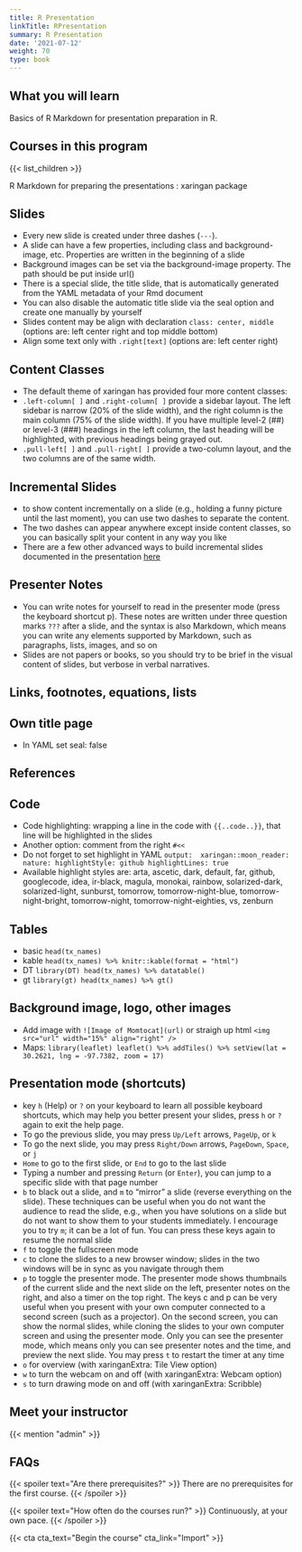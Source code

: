 ```yaml
---
title: R Presentation
linkTitle: RPresentation
summary: R Presentation
date: '2021-07-12'
weight: 70
type: book
---
```



## What you will learn

Basics of R Markdown for presentation preparation in R. 

## Courses in this program

{{< list_children >}}

R Markdown for preparing the presentations : xaringan package

## Slides

- Every new slide is created under three dashes (`---`). 
- A slide can have a few properties, including class and background-image, etc. Properties are written in the beginning of a slide
- Background images can be set via the background-image property. The path should be put inside url()
- There is a special slide, the title slide, that is automatically generated from the YAML metadata of your Rmd document
- You can also disable the automatic title slide via the seal option and create one manually by yourself
- Slides content may be align with declaration `class: center, middle` (options are: left center right and top middle bottom)
- Align some text only with `.right[text]` (options are: left center right)


## Content Classes

- The default theme of xaringan has provided four more content classes:
- `.left-column[ ]` and `.right-column[ ]` provide a sidebar layout. The left sidebar is narrow (20% of the slide width), and the right column is the main column (75% of the slide width). If you have multiple level-2 (##) or level-3 (###) headings in the left column, the last heading will be highlighted, with previous headings being grayed out.
- `.pull-left[ ]` and `.pull-right[ ]` provide a two-column layout, and the two columns are of the same width.

## Incremental Slides

- to show content incrementally on a slide (e.g., holding a funny picture until the last moment), you can use two dashes to separate the content.
- The two dashes can appear anywhere except inside content classes, so you can basically split your content in any way you like
- There are a few other advanced ways to build incremental slides documented in the presentation [here](https://slides.yihui.name/xaringan/incremental.html)


## Presenter Notes

- You can write notes for yourself to read in the presenter mode (press the keyboard shortcut p). These notes are written under three question marks `???` after a slide, and the syntax is also Markdown, which means you can write any elements supported by Markdown, such as paragraphs, lists, images, and so on
- Slides are not papers or books, so you should try to be brief in the visual content of slides, but verbose in verbal narratives.


## Links, footnotes, equations, lists


## Own title page

- In YAML set seal: false

## References


## Code

-  Code highlighting:  wrapping a line in the code with ``{{..code..}}``, that line will be highlighted in the slides
-  Another option: comment from the right `#<<` 
-  Do not forget to set highlight in YAML
  `output: 
  xaringan::moon_reader:
    nature:
      highlightStyle: github
      highlightLines: true`
-  Available highlight styles are: arta, ascetic, dark, default, far, github, googlecode, idea, ir-black, magula, monokai, rainbow, solarized-dark, solarized-light, sunburst, tomorrow, tomorrow-night-blue, tomorrow-night-bright, tomorrow-night, tomorrow-night-eighties, vs, zenburn

## Tables
  - basic `head(tx_names)`
  - kable `head(tx_names) %>% knitr::kable(format = "html") `
  - DT    `library(DT) head(tx_names) %>% datatable()`
  - gt    `library(gt) head(tx_names) %>% gt()`
      
## Background image, logo, other images
-  Add image with `![Image of Momtocat](url)` or straigh up html `<img src="url" width="15%" align="right" />`
-  Maps: `library(leaflet) leaflet() %>% addTiles() %>% setView(lat = 30.2621, lng = -97.7382, zoom = 17)` 

## Presentation mode (shortcuts)

-  key `h` (Help) or `?` on your keyboard to learn all possible keyboard shortcuts, which may help you better present your slides, press `h` or `?` again to exit the help page.
-  To go the previous slide, you may press `Up/Left` arrows, `PageUp`, or `k`
-  To go the next slide, you may press `Right/Down` arrows, `PageDown`, `Space`, or `j`
-  `Home` to go to the first slide, or `End` to go to the last slide
-  Typing a number and pressing `Return` (or `Enter`), you can jump to a specific slide with that page number
-  `b` to black out a slide, and `m` to “mirror” a slide (reverse everything on the slide). These techniques can be useful when you do not want the audience to read the slide, e.g., when you have solutions on a slide but do not want to show them to your students immediately. I encourage you to try `m`; it can be a lot of fun. You can press these keys again to resume the normal slide
-  `f` to toggle the fullscreen mode
-  `c` to clone the slides to a new browser window; slides in the two windows will be in sync as you navigate through them
-  `p` to toggle the presenter mode. The presenter mode shows thumbnails of the current slide and the next slide on the left, presenter notes on the right, and also a timer on the top right. The keys c and p can be very useful when you present with your own computer connected to a second screen (such as a projector). On the second screen, you can show the normal slides, while cloning the slides to your own computer screen and using the presenter mode. Only you can see the presenter mode, which means only you can see presenter notes and the time, and preview the next slide. You may press `t` to restart the timer at any time
-  `o` for overview (with xaringanExtra: Tile View option)
-  `w` to turn the webcam on and off (with xaringanExtra: Webcam option)
-  `s` to turn drawing mode on and off (with xaringanExtra: Scribble)
    



## Meet your instructor

{{< mention "admin" >}}

## FAQs

{{< spoiler text="Are there prerequisites?" >}}
There are no prerequisites for the first course.
{{< /spoiler >}}

{{< spoiler text="How often do the courses run?" >}}
Continuously, at your own pace.
{{< /spoiler >}}

{{< cta cta_text="Begin the course" cta_link="Import" >}}



